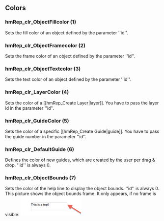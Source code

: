## Colors

### hmRep_clr_ObjectFillcolor (1)
Sets the fill color of an object defined by the parameter ''id''.

### hmRep_clr_ObjectFramecolor (2)
Sets the frame color of an object defined by the parameter ''id''.

### hmRep_clr_ObjectTextcolor (3)
Sets the text color of an object defined by the parameter ''id''.

### hmRep_clr_LayerColor (4)
Sets the color of a [[hmRep_Create Layer|layer]]. You have to pass the layer id in the parameter ''id''.

### hmRep_clr_GuideColor (5)
Sets the color of a specific [[hmRep_Create Guide|guide]]. You have to pass the guide number in the parameter ''id''.

### hmRep_clr_DefaultGuide (6)
Defines the color of new guides, which are created by the user per drag & drop. ''id'' is always 0.

### hmRep_clr_ObjectBounds (7)
Sets the color of the help line to display the object bounds. ''id'' is always 0.
This picture shows the object bounds frame. It only appears, if no frame is visible:
![objectBoundsFrame](../Pictures/objectBoundsFrame.png)
